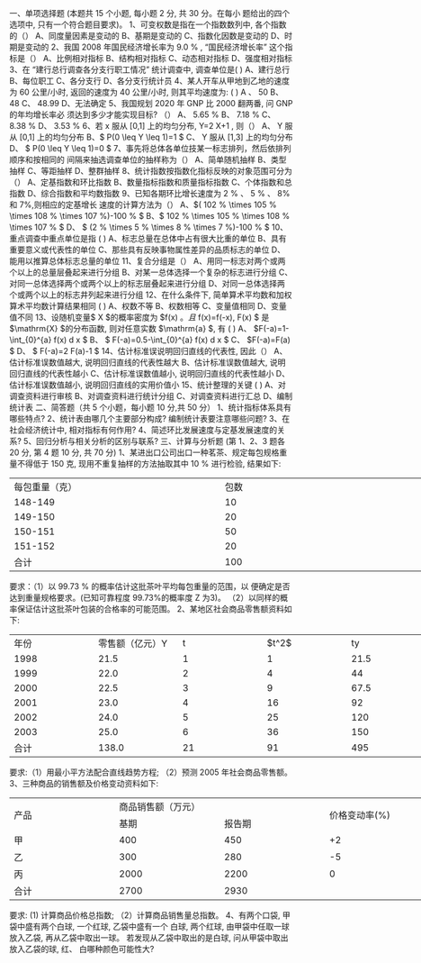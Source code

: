 一、单项选择题 (本题共 15 个小题, 每小题 2 分, 共 30 分。在每小 题给出的四个选项中, 只有一个符合题目要求)。
 1、可变权数是指在一个指数数列中, 各个指数的（）
 A、同度量因素是变动的
 B、基期是变动的
 C、指数化因数是变动的
 D、时期是变动的
 2、我国 2008 年国民经济增长率为  9.0 % , “国民经济增长率” 这个指 标是（）
 A、比例相对指标
 B、结构相对指标
 C、动态相对指标
 D、强度相对指标
 3、在 “建行总行调查各分支行职工情况” 统计调查中, 调查单位是(  )
 A、建行总行 
 B、每位职工
 C、各分支行
 D、各分支行统计员
 4、某人开车从甲地到乙地的速度为 60 公里/小时, 返回的速度为 40 公里/小时, 则其平均速度为: ( )
 A 、 50
 B、 48
 C、  48.99 
 D、无法确定
 5、我国规划 2020 年 GNP 比 2000 翻两番, 问 GNP 的年均增长率必 须达到多少才能实现目标? （）
 A、  5.65 % 
 B、  7.18 % 
 C、  8.38 % 
 D、  3.53 % 
 6、若  x  服从  [0,1]  上的均匀分布,  Y=2 X+1 , 则（）
 A、  Y  服从  [0,1]  上的均匀分布
 B、$  P(0 \leq Y \leq 1)=1 $
 C、  Y  服从  [1,3]  上的均匀分布
 D、 $ P(0 \leq Y \leq 1)=0 $
 7、事先将总体各单位技某一标志排列，然后依排列顺序和按相同的 间隔来抽选调查单位的抽样称为（）
 A、简单随机抽样
 B、类型抽样
 C、等距抽样
 D、整群抽样
 8、统计指数按指数化指标反映的对象范围可分为（）
 A、定基指数和环比指数
 B、数量指标指数和质量指标指数
 C、个体指数和总指数
 D、综合指数和平均数指数
 9、已知各期环比增长速度为  2 % 、 5 % 、 8%  和 7%,则相应的定基增长 速度的计算方法为（）
 A、$(  102 \% \times 105 \% \times 108 \% \times 107 \%)-100 \% $
 B、$  102 \% \times 105 \% \times 108 \% \times 107 \% $
 D、 $ (2 \% \times 5 \% \times 8 \% \times 7 \%)-100 \% $
 10、重点调查中重点单位是指 ( )
 A、标志总量在总体中占有很大比重的单位
 B、具有重要意义或代表性的单位
 C、那些具有反映事物属性差异的品质标志的单位
 D、能用以推算总体标志总量的单位
 11、复合分组是（）
 A、用同一标志对两个或两个以上的总量层叠起来进行分组
 B、对某一总体选择一个复杂的标志进行分组
 C、对同一总体选择两个或两个以上的标志层叠起来进行分组
 D、对同一总体选择两个或两个以上的标志井列起来进行分组
 12、在什么条件下, 简单算术平均数和加权算术平均数计算结果相同 ( )
 A、权数不等
 B、权数相等
 C、变量值相同
 D、变量值不同
 13、设随机变量$  X  $的概率密度为  $f(x)  $。且$  f(x)=f(-x), F(x) $ 是  $\mathrm{X}  $的分布函数, 则对任意实数  $\mathrm{a} $, 有 ( )
 A、  $F(-a)=1-\int_{0}^{a} f(x) d x $
 B、 $ F(-a)=0.5-\int_{0}^{a} f(x) d x $
 C、  $F(-a)=F(a) $
 D、 $ F(-a)=2 F(a)-1 $
 14、估计标准误说明回归直线的代表性, 因此（）
 A、估计标准误数值越大, 说明回归直线的代表性越大
 B、估计标准误数值越大, 说明回归直线的代表性越小
 C、估计标准误数值越小, 说明回归直线的代表性越小
 D、估计标准误数值越小, 说明回归直线的实用价值小
 15、统计整理的关键 ( )
 A、对调查资料进行审核
 B、对调查资料进行统计分组
 C、对调查资料进行汇总
 D、编制统计表
 二、简答题（共 5 个小题，每小题 10 分,共 50 分）
 1、统计指标体系具有哪些特点?
 2、统计表由哪几个主要部分构成? 编制统计表要注意哪些问题?
 3、在社会经济统计中, 相对指标有何作用?
 4、简述环比发展速度与定基发展速度的关系?
 5、回归分析与相关分析的区别与联系?
 三、计算与分析题 (第 1、2、3 题各 20 分, 第 4 题 10 分, 共 70 分)
 1、某进出口公司出口一种茗茶、规定每包规格重量不得低于 150 克,
 现用不重复抽样的方法抽取其中  10 %  进行检验, 结果如下:
 <table data-lake-id="YXL0t" id="YXL0t" width-mode="contain" class="lake-table" style="width: 750px"><colgroup><col width="375"><col width="375"></colgroup><tbody><tr data-lake-id="udb93c8f3" id="udb93c8f3"><td data-lake-id="u9fddb238" id="u9fddb238">每包重量（克）
 </td><td data-lake-id="ua6325496" id="ua6325496">包数
 </td></tr><tr data-lake-id="ud1ab8283" id="ud1ab8283"><td data-lake-id="u7a92d94b" id="u7a92d94b">148-149
 </td><td data-lake-id="u1fbcdc59" id="u1fbcdc59">10
 </td></tr><tr data-lake-id="ud18b008d" id="ud18b008d"><td data-lake-id="u83f12fca" id="u83f12fca">149-150
 </td><td data-lake-id="u1bc95587" id="u1bc95587">20
 </td></tr><tr data-lake-id="u4eba07f6" id="u4eba07f6"><td data-lake-id="uabe6e1e3" id="uabe6e1e3">150-151
 </td><td data-lake-id="ubff0a774" id="ubff0a774">50
 </td></tr><tr data-lake-id="u72c69fab" id="u72c69fab"><td data-lake-id="u82827379" id="u82827379">151-152
 </td><td data-lake-id="u209a1836" id="u209a1836">20
 </td></tr><tr data-lake-id="ue2cb60df" id="ue2cb60df"><td data-lake-id="u7b7eb946" id="u7b7eb946">合计
 </td><td data-lake-id="uacee35a8" id="uacee35a8">100
 </td></tr></tbody></table>要求：（1）以  99.73 %  的概率估计这批茶叶平均每包重量的范围，以 便确定是否达到重量规格要求。(已知可靠程度 99.73%的概率度 Z 为3)。
 （2）以同样的概率保证估计这批茶叶包装的合格率的可能范围。
 2、某地区社会商品零售额资料如下:
 <table data-lake-id="J7MJD" id="J7MJD" width-mode="contain" class="lake-table" style="width: 750px"><colgroup><col width="150"><col width="150"><col width="150"><col width="150"><col width="150"></colgroup><tbody><tr data-lake-id="ueee6c379" id="ueee6c379"><td data-lake-id="u147fd2f7" id="u147fd2f7">年份
 </td><td data-lake-id="u015cf529" id="u015cf529">零售额（亿元）Y
 </td><td data-lake-id="u288a4226" id="u288a4226">t
 </td><td data-lake-id="udc940543" id="udc940543">$t^2$
 </td><td data-lake-id="uc54e1649" id="uc54e1649">ty
 </td></tr><tr data-lake-id="ua9d2de6e" id="ua9d2de6e"><td data-lake-id="u5d467032" id="u5d467032">1998
 </td><td data-lake-id="u2cc24a64" id="u2cc24a64">21.5
 </td><td data-lake-id="u85f24561" id="u85f24561">1
 </td><td data-lake-id="uc94fd9ab" id="uc94fd9ab">1
 </td><td data-lake-id="u3c00fb8d" id="u3c00fb8d">21.5
 </td></tr><tr data-lake-id="u1ab8ac33" id="u1ab8ac33"><td data-lake-id="u20de3486" id="u20de3486">1999
 </td><td data-lake-id="uc33e5456" id="uc33e5456">22.0
 </td><td data-lake-id="u286466c4" id="u286466c4">2
 </td><td data-lake-id="uf2bc8b13" id="uf2bc8b13">4
 </td><td data-lake-id="u396dd390" id="u396dd390">44
 </td></tr><tr data-lake-id="u66076020" id="u66076020"><td data-lake-id="u0a142b56" id="u0a142b56">2000
 </td><td data-lake-id="u0b10ae31" id="u0b10ae31">22.5
 </td><td data-lake-id="u1137a94e" id="u1137a94e">3
 </td><td data-lake-id="u78ef81e9" id="u78ef81e9">9
 </td><td data-lake-id="ucf2695de" id="ucf2695de">67.5
 </td></tr><tr data-lake-id="ufba021ce" id="ufba021ce"><td data-lake-id="u4705e090" id="u4705e090">2001
 </td><td data-lake-id="u54748b3c" id="u54748b3c">23.0
 </td><td data-lake-id="u46895ee7" id="u46895ee7">4
 </td><td data-lake-id="u33f3bdf8" id="u33f3bdf8">16
 </td><td data-lake-id="u960f96bb" id="u960f96bb">92
 </td></tr><tr data-lake-id="u6589d137" id="u6589d137"><td data-lake-id="u26870879" id="u26870879">2002
 </td><td data-lake-id="ue4db4769" id="ue4db4769">24.0
 </td><td data-lake-id="u255b748d" id="u255b748d">5
 </td><td data-lake-id="u0b119a64" id="u0b119a64">25
 </td><td data-lake-id="ue4771da7" id="ue4771da7">120
 </td></tr><tr data-lake-id="ucfb3421e" id="ucfb3421e"><td data-lake-id="u44fe141b" id="u44fe141b">2003
 </td><td data-lake-id="u8cd7b0e3" id="u8cd7b0e3">25.0
 </td><td data-lake-id="u334071ae" id="u334071ae">6
 </td><td data-lake-id="u2db731a9" id="u2db731a9">36
 </td><td data-lake-id="u925fbe7c" id="u925fbe7c">150
 </td></tr><tr data-lake-id="uc06bea94" id="uc06bea94"><td data-lake-id="u5bd88f93" id="u5bd88f93">合计
 </td><td data-lake-id="u798da9ca" id="u798da9ca">138.0
 </td><td data-lake-id="u26219efe" id="u26219efe">21
 </td><td data-lake-id="ud90b36d8" id="ud90b36d8">91
 </td><td data-lake-id="ub9191a5b" id="ub9191a5b">495
 </td></tr></tbody></table>要求:（1）用最小平方法配合直线趋势方程;
 （2）预测 2005 年社会商品零售额。
 3、三种商品的销售额及价格变动资料如下:
 <table data-lake-id="Cvr8w" id="Cvr8w" width-mode="contain" class="lake-table" style="width: 750px"><colgroup><col width="187"><col width="187"><col width="187"><col width="189"></colgroup><tbody><tr data-lake-id="uaaa61ab6" id="uaaa61ab6"><td data-lake-id="uc08e0f68" id="uc08e0f68" rowSpan="2" style="vertical-align: middle">产品 
 </td><td data-lake-id="u0719f231" id="u0719f231" colSpan="2" style="vertical-align: middle">商品销售额（万元）
 </td><td data-lake-id="ua2ac7047" id="ua2ac7047" rowSpan="2" style="vertical-align: middle">价格变动率(%)
 </td></tr><tr data-lake-id="ub6d6ac03" id="ub6d6ac03"><td data-lake-id="u28cf0a5e" id="u28cf0a5e" style="vertical-align: middle">基期 
 </td><td data-lake-id="u4e11e986" id="u4e11e986" style="vertical-align: middle">报告期 
 </td></tr><tr data-lake-id="u9d0fc73d" id="u9d0fc73d"><td data-lake-id="u2bd41556" id="u2bd41556" style="vertical-align: middle">甲
 </td><td data-lake-id="u4246dce6" id="u4246dce6" style="vertical-align: middle">400
 </td><td data-lake-id="ufd28edf0" id="ufd28edf0" style="vertical-align: middle">450
 </td><td data-lake-id="u51a3a6cd" id="u51a3a6cd" style="vertical-align: middle">+2
 </td></tr><tr data-lake-id="u4be40d19" id="u4be40d19"><td data-lake-id="ud6d92779" id="ud6d92779" style="vertical-align: middle">乙
 </td><td data-lake-id="u54f44d4c" id="u54f44d4c" style="vertical-align: middle">300
 </td><td data-lake-id="u88be3036" id="u88be3036" style="vertical-align: middle">280
 </td><td data-lake-id="u8a1d0324" id="u8a1d0324" style="vertical-align: middle">-5
 </td></tr><tr data-lake-id="u863bc641" id="u863bc641"><td data-lake-id="ub7a195fc" id="ub7a195fc" style="vertical-align: middle">丙
 </td><td data-lake-id="u43d88fd3" id="u43d88fd3" style="vertical-align: middle">2000
 </td><td data-lake-id="u0e576f96" id="u0e576f96" style="vertical-align: middle">2200
 </td><td data-lake-id="u8048f047" id="u8048f047" style="vertical-align: middle">0
 </td></tr><tr data-lake-id="u16b06446" id="u16b06446"><td data-lake-id="ub949e6fe" id="ub949e6fe" style="vertical-align: middle">合计
 </td><td data-lake-id="uc310ef98" id="uc310ef98" style="vertical-align: middle">2700
 </td><td data-lake-id="u962b0b64" id="u962b0b64" style="vertical-align: middle">2930
 </td><td data-lake-id="uf1f796c4" id="uf1f796c4" style="vertical-align: middle">

 </td></tr></tbody></table>要求: (1) 计算商品价格总指数;
 （2）计算商品销售量总指数。
 4、有两个口袋, 甲袋中盛有两个白球, 一个红球, 乙袋中盛有一个 白球, 两个红球, 由甲袋中任取一球放入乙袋, 再从乙袋中取出一球。 若发现从乙袋中取出的是白球, 问从甲袋中取出放入乙袋的球, 红、 白哪种颜色可能性大?
 